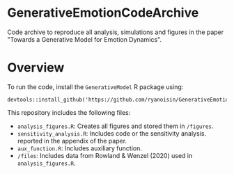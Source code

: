 # GenerativeEmotionCodeArchive
Code archive to reproduce all analysis, simulations and figures in the paper "Towards a Generative Model for Emotion Dynamics".

# Overview
To run the code, install the `GenerativeModel` R package using:

```{r}
devtools::install_github('https://github.com/ryanoisin/GenerativeEmotion')
```

This repository includes the following files:

- `analysis_figures.R`: Creates all figures and stored them in `/figures`.
- `sensitivity_analysis.R`: Includes code or the sensitivity analysis. reported in the appendix of the paper.
- `aux_function.R`: Includes auxiliary function.
- `/files`: Includes data from Rowland & Wenzel (2020) used in `analysis_figures.R`.
